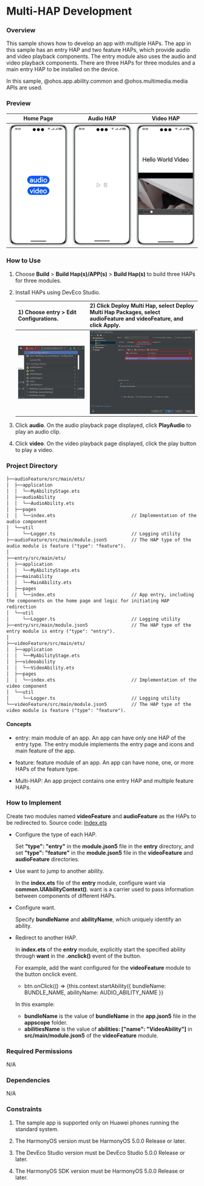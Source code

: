 
# Multi-HAP Development

### Overview

This sample shows how to develop an app with multiple HAPs. The app in this sample has an entry HAP and two feature HAPs, which provide audio and video playback components. The entry module also uses the audio and video playback components. There are three HAPs for three modules and a main entry HAP to be installed on the device.

In this sample, @ohos.app.ability.common and @ohos.multimedia.media APIs are used.

### Preview

| Home Page                              | Audio HAP                             | Video HAP                             |
|----------------------------------|------------------------------------|------------------------------------|
| ![](screenshots/device/home.png) | ![](screenshots/device/audio.png) | ![](screenshots/device/video.png) |

### How to Use

1. Choose **Build** > **Build Hap(s)/APP(s)** > **Build Hap(s)** to build three HAPs for three modules.

2. Install HAPs using DevEco Studio.

   | 1) Choose **entry** > **Edit Configurations**. | 2) Click **Deploy Multi Hap**, select **Deploy Multi Hap Packages**, select **audioFeature** and **videoFeature**, and click **Apply**. |
   | ---------------------------------------------- | ------------------------------------------------------------ |
   | ![Edit](screenshots/device/edit.png)           | ![deploy](screenshots/device/deploy.png)                     |
   
3. Click **audio**. On the audio playback page displayed, click **PlayAudio** to play an audio clip.

4. Click **video**. On the video playback page displayed, click the play button to play a video.

### Project Directory

```
├──audioFeature/src/main/ets/
│  ├──application
│  │  └──MyAbilityStage.ets
│  ├──audioAbility
│  │  └──AudioAbility.ets
│  ├──pages
│  │  └──index.ets                            // Implementation of the audio component
│  └──util
│     └──Logger.ts                            // Logging utility
├──audioFeature/src/main/module.json5         // The HAP type of the audio module is feature ("type": "feature").
│
├──entry/src/main/ets/
│  ├──application
│  │  └──MyAbilityStage.ets
│  ├──mainability
│  │  └──MainAbility.ets
│  ├──pages
│  │  └──index.ets                            // App entry, including the components on the home page and logic for initiating HAP redirection
│  └──util
│     └──Logger.ts                            // Logging utility
├──entry/src/main/module.json5                // The HAP type of the entry module is entry ("type": "entry").
│
├──videoFeature/src/main/ets/
│  ├──application
│  │  └──MyAbilityStage.ets
│  ├──videoability
│  │  └──VideoAbility.ets
│  ├──pages
│  │  └──index.ets                            // Implementation of the video component 
│  └──util
│     └──Logger.ts                            // Logging utility
└──videoFeature/src/main/module.json5         // The HAP type of the video module is feature ("type": "feature").
```

#### Concepts

- entry: main module of an app. An app can have only one HAP of the entry type. The entry module implements the entry page and icons and main feature of the app.

- feature: feature module of an app. An app can have none, one, or more HAPs of the feature type.

- Multi-HAP: An app project contains one entry HAP and multiple feature HAPs.


### How to Implement

Create two modules named **videoFeature** and **audioFeature** as the HAPs to be redirected to. Source code: [Index.ets](entry/src/main/ets/pages/Index.ets)
* Configure the type of each HAP. 

  Set **"type": "entry"** in the **module.json5** file in the **entry** directory, and set **"type": "feature"** in the **module.json5** file in the **videoFeature** and **audioFeature** directories.

* Use want to jump to another ability. 

  In the **index.ets** file of the **entry** module, configure want via **common.UIAbilityContext()**. want is a carrier used to pass information between components of different HAPs.

* Configure want. 

  Specify **bundleName** and **abilityName**, which uniquely identify an ability.

* Redirect to another HAP. 

  In **index.ets** of the **entry** module, explicitly start the specified ability through **want** in the **.onclick()** event of the button.

  For example, add the want configured for the **videoFeature** module to the button onclick event.

  * btn.onClick(() => {this.context.startAbility({
      bundleName: BUNDLE_NAME,
      abilityName: AUDIO_ABILITY_NAME
      }}

  In this example:

  - **bundleName** is the value of **bundleName** in the **app.json5** file in the **appscope** folder.
  - **abilitiesName** is the value of **abilities: ["name": "VideoAbility"]** in **src/main/module.json5** of the **videoFeature** module.

### Required Permissions

N/A

### Dependencies

N/A

### Constraints

1. The sample app is supported only on Huawei phones running the standard system.

2. The HarmonyOS version must be HarmonyOS 5.0.0 Release or later.

3. The DevEco Studio version must be DevEco Studio 5.0.0 Release or later.

4. The HarmonyOS SDK version must be HarmonyOS 5.0.0 Release or later.
